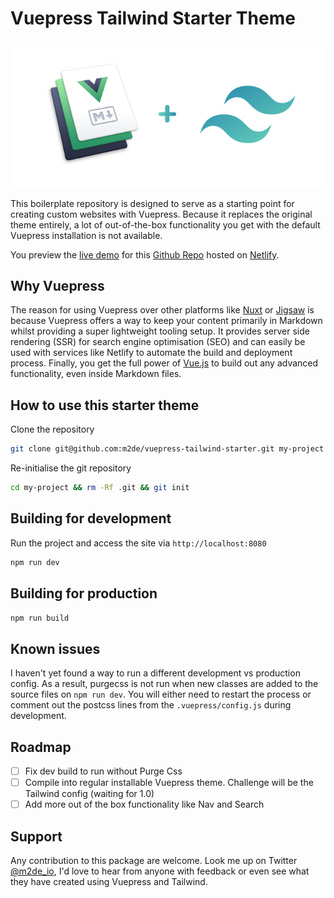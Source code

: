 # Vuepress Tailwind Starter Theme

![Vuepress Tailwind Starter Theme](./vuepress-tailwind.png)

This boilerplate repository is designed to serve as a starting point for creating custom websites with Vuepress. Because it replaces the original theme entirely, a lot of out-of-the-box functionality you get with the default Vuepress installation is not available.

You preview the [live demo](https://vuepress-tailwind-starter.netlify.com/) for this [Github Repo](https://github.com/m2de/vuepress-tailwind-starter) hosted on [Netlify](https://www.netlify.com/).

## Why Vuepress

The reason for using Vuepress over other platforms like [Nuxt](https://nuxtjs.org) or [Jigsaw](https://jigsaw.tighten.co/) is because Vuepress offers a way to keep your content primarily in Markdown whilst providing a super lightweight tooling setup. It provides server side rendering (SSR) for search engine optimisation (SEO) and can easily be used with services like Netlify to automate the build and deployment process. Finally, you get the full power of [Vue.js](https://vuejs.org) to build out any advanced functionality, even inside Markdown files.

## How to use this starter theme

Clone the repository

```sh
git clone git@github.com:m2de/vuepress-tailwind-starter.git my-project
```

Re-initialise the git repository

```sh
cd my-project && rm -Rf .git && git init
```

## Building for development

Run the project and access the site via `http://localhost:8080`

```sh
npm run dev
```

## Building for production

```sh
npm run build
```

## Known issues

I haven't yet found a way to run a different development vs production config. As a result, purgecss is not run when new classes are added to the source files on `npm run dev`. You will either need to restart the process or comment out the postcss lines from the `.vuepress/config.js` during development.

## Roadmap

* [ ] Fix dev build to run without Purge Css
* [ ] Compile into regular installable Vuepress theme. Challenge will be the Tailwind config (waiting for 1.0)
* [ ] Add more out of the box functionality like Nav and Search

## Support

Any contribution to this package are welcome. Look me up on Twitter [@m2de_io](https://twitter.com/m2de_io), I'd love to hear from anyone with feedback or even see what they have created using Vuepress and Tailwind.

